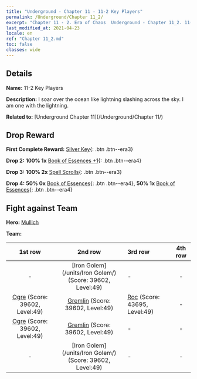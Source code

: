 ```yaml
---
title: "Underground - Chapter 11 - 11-2 Key Players"
permalink: /Underground/Chapter 11_2/
excerpt: "Chapter 11 - 2. Era of Chaos  Underground - Chapter 11_2. 11-2 Key Players"
last_modified_at: 2021-04-23
locale: en
ref: "Chapter 11_2.md"
toc: false
classes: wide
---
```


## Details

 **Name:** 11-2 Key Players

 **Description:** I soar over the ocean like lightning slashing across the sky. I am one with the lightning.

 **Related to:** [Underground Chapter 11](/Underground/Chapter 11/)

## Drop Reward

 **First Complete Reward:** [Silver Key](/Items/con_693/){: .btn .btn--era3}

 **Drop 2:** **100% 1x** [Book of Essences +1](/Items/mat_46/){: .btn .btn--era4}

 **Drop 3:** **100% 2x** [Spell Scrolls](/Items/con_694/){: .btn .btn--era3}

 **Drop 4:** **50% 0x** [Book of Essences](/Items/mat_39/){: .btn .btn--era4}, **50% 1x** [Book of Essences](/Items/mat_39/){: .btn .btn--era4}


## Fight against Team
 **Hero:** [Mullich](/heroes/Mullich/)

 **Team:**


  | 1st row | 2nd row | 3rd row | 4th row |
  |:----:|:----:|:----|:----:|
  | - | [Iron Golem](/units/Iron Golem/) (Score: 39602, Level:49)  | - | - |
  | [Ogre](/units/Ogre/) (Score: 39602, Level:49)  | [Gremlin](/units/Gremlin/) (Score: 39602, Level:49)  | [Roc](/units/Roc/) (Score: 43695, Level:49)  | - |
  | [Ogre](/units/Ogre/) (Score: 39602, Level:49)  | [Gremlin](/units/Gremlin/) (Score: 39602, Level:49)  | - | - |
  | - | [Iron Golem](/units/Iron Golem/) (Score: 39602, Level:49)  | - | - |


